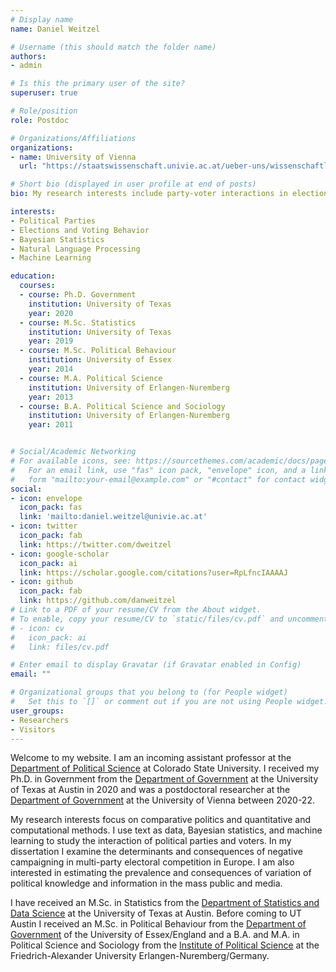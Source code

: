 ```yaml
---
# Display name
name: Daniel Weitzel

# Username (this should match the folder name)
authors:
- admin

# Is this the primary user of the site?
superuser: true

# Role/position
role: Postdoc

# Organizations/Affiliations
organizations:
- name: University of Vienna
  url: "https://staatswissenschaft.univie.ac.at/ueber-uns/wissenschaftliches-personal/daniel-weitzel/"

# Short bio (displayed in user profile at end of posts)
bio: My research interests include party-voter interactions in elections and quantitative and computational methods.

interests:
- Political Parties
- Elections and Voting Behavior
- Bayesian Statistics
- Natural Language Processing
- Machine Learning

education:
  courses:
  - course: Ph.D. Government
    institution: University of Texas
    year: 2020
  - course: M.Sc. Statistics
    institution: University of Texas
    year: 2019
  - course: M.Sc. Political Behaviour
    institution: University of Essex
    year: 2014
  - course: M.A. Political Science
    institution: University of Erlangen-Nuremberg
    year: 2013
  - course: B.A. Political Science and Sociology
    institution: University of Erlangen-Nuremberg
    year: 2011


# Social/Academic Networking
# For available icons, see: https://sourcethemes.com/academic/docs/page-builder/#icons
#   For an email link, use "fas" icon pack, "envelope" icon, and a link in the
#   form "mailto:your-email@example.com" or "#contact" for contact widget.
social:
- icon: envelope
  icon_pack: fas
  link: 'mailto:daniel.weitzel@univie.ac.at' 
- icon: twitter
  icon_pack: fab
  link: https://twitter.com/dweitzel
- icon: google-scholar
  icon_pack: ai
  link: https://scholar.google.com/citations?user=RpLfncIAAAAJ
- icon: github
  icon_pack: fab
  link: https://github.com/danweitzel
# Link to a PDF of your resume/CV from the About widget.
# To enable, copy your resume/CV to `static/files/cv.pdf` and uncomment the lines below.
# - icon: cv
#   icon_pack: ai
#   link: files/cv.pdf

# Enter email to display Gravatar (if Gravatar enabled in Config)
email: ""

# Organizational groups that you belong to (for People widget)
#   Set this to `[]` or comment out if you are not using People widget.
user_groups:
- Researchers
- Visitors
---
```


Welcome to my website. I am an incoming assistant professor at the [Department of Political Science](https://polisci.colostate.edu/) at Colorado State University. I received my Ph.D. in Government from the [Department of Government](https://liberalarts.utexas.edu/government/) at the University of Texas at Austin in 2020 and was a postdoctoral researcher at the [Department of Government](https://staatswissenschaft.univie.ac.at/en/page/3/) at the University of Vienna between 2020-22. 

My research interests focus on comparative politics and quantitative and computational methods. I use text as data, Bayesian statistics, and machine learning to study the interaction of political parties and voters. In my dissertation I examine the determinants and consequences of negative campaigning in multi-party electoral competition in Europe. I am also interested in estimating the prevalence and consequences of variation of political knowledge and information in the mass public and media. 

I have received an M.Sc. in Statistics from the [Department of Statistics and Data Science](https://stat.utexas.edu/) at the University of Texas at Austin. Before coming to UT Austin I received an M.Sc. in Political Behaviour from the [Department of Government](https://www.essex.ac.uk/departments/government) of the University of Essex/England and a B.A. and M.A. in Political Science and Sociology from the [Institute of Political Science](https://www.pol.phil.fau.eu/) at the Friedrich-Alexander University Erlangen-Nuremberg/Germany. 

